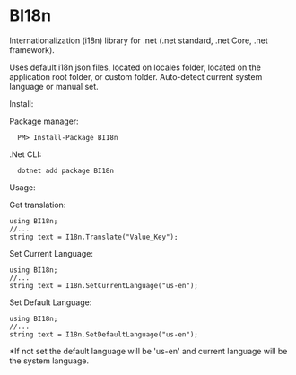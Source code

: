 # BI18n
Internationalization (i18n) library for .net (.net standard, .net Core, .net framework).

Uses default i18n json files, located on locales folder, located on the application root folder, or custom folder. Auto-detect current system language or manual set.

Install: 

Package manager:
```
  PM> Install-Package BI18n
 ```
.Net CLI:
```
  dotnet add package BI18n
```
Usage:

Get translation:
```
using BI18n;
//...
string text = I18n.Translate("Value_Key");
```

Set Current Language:
```
using BI18n;
//...
string text = I18n.SetCurrentLanguage("us-en");
```

Set Default Language:
```
using BI18n;
//...
string text = I18n.SetDefaultLanguage("us-en");
```

*If not set the default language will be 'us-en' and current language will be the system language.
